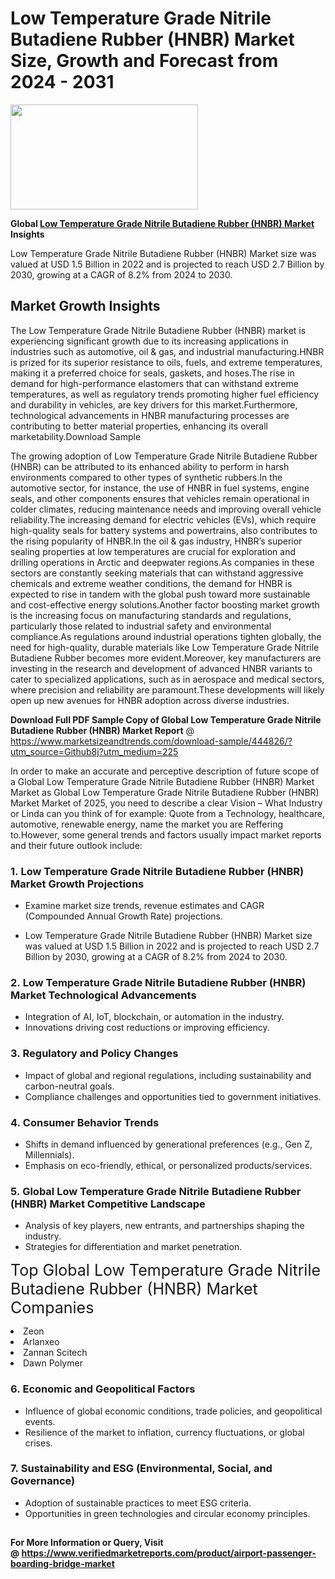 <H1>Low Temperature Grade Nitrile Butadiene Rubber (HNBR) Market Size, Growth and Forecast from 2024 - 2031</H1><img class="aligncenter size-medium wp-image-584254" src="https://thirdeyenews.in/wp-content/uploads/2024/09/Global-Market-Research-300x168.jpeg" alt="" width="300" height="168" /><p><strong>Global&nbsp;<a href="https://www.marketsizeandtrends.com/download-sample/444826/?utm_source=Github8j?utm_medium=225">Low Temperature Grade Nitrile Butadiene Rubber (HNBR) Market</a> Insights</strong></p><p>Low Temperature Grade Nitrile Butadiene Rubber (HNBR) Market size was valued at USD 1.5 Billion in 2022 and is projected to reach USD 2.7 Billion by 2030, growing at a CAGR of 8.2% from 2024 to 2030.</p><p><h2>Market Growth Insights</h2> <p>The Low Temperature Grade Nitrile Butadiene Rubber (HNBR) market is experiencing significant growth due to its increasing applications in industries such as automotive, oil & gas, and industrial manufacturing.HNBR is prized for its superior resistance to oils, fuels, and extreme temperatures, making it a preferred choice for seals, gaskets, and hoses.The rise in demand for high-performance elastomers that can withstand extreme temperatures, as well as regulatory trends promoting higher fuel efficiency and durability in vehicles, are key drivers for this market.Furthermore, technological advancements in HNBR manufacturing processes are contributing to better material properties, enhancing its overall marketability.Download Sample </p> <p>The growing adoption of Low Temperature Grade Nitrile Butadiene Rubber (HNBR) can be attributed to its enhanced ability to perform in harsh environments compared to other types of synthetic rubbers.In the automotive sector, for instance, the use of HNBR in fuel systems, engine seals, and other components ensures that vehicles remain operational in colder climates, reducing maintenance needs and improving overall vehicle reliability.The increasing demand for electric vehicles (EVs), which require high-quality seals for battery systems and powertrains, also contributes to the rising popularity of HNBR.In the oil & gas industry, HNBR’s superior sealing properties at low temperatures are crucial for exploration and drilling operations in Arctic and deepwater regions.As companies in these sectors are constantly seeking materials that can withstand aggressive chemicals and extreme weather conditions, the demand for HNBR is expected to rise in tandem with the global push toward more sustainable and cost-effective energy solutions.Another factor boosting market growth is the increasing focus on manufacturing standards and regulations, particularly those related to industrial safety and environmental compliance.As regulations around industrial operations tighten globally, the need for high-quality, durable materials like Low Temperature Grade Nitrile Butadiene Rubber becomes more evident.Moreover, key manufacturers are investing in the research and development of advanced HNBR variants to cater to specialized applications, such as in aerospace and medical sectors, where precision and reliability are paramount.These developments will likely open up new avenues for HNBR adoption across diverse industries.</p><p><span class=""><strong>Download Full PDF Sample Copy of Global Low Temperature Grade Nitrile Butadiene Rubber (HNBR) Market Report</strong> @ <a href="https://www.marketsizeandtrends.com/download-sample/444826/?utm_source=Github8j?utm_medium=225" target="_blank">https://www.marketsizeandtrends.com/download-sample/444826/?utm_source=Github8j?utm_medium=225</a></span></p><p>In order to make an accurate and perceptive description of future scope of a Global&nbsp;Low Temperature Grade Nitrile Butadiene Rubber (HNBR) Market Market as Global&nbsp;Low Temperature Grade Nitrile Butadiene Rubber (HNBR) Market Market of 2025, you need to describe a clear Vision &ndash; What Industry or Linda can you think of for example: Quote from a Technology, healthcare, automotive, renewable energy, name the market you are Reffering to.However, some general trends and factors usually impact market reports and their future outlook include:</p><h3>1.&nbsp;<strong>Low Temperature Grade Nitrile Butadiene Rubber (HNBR) Market Growth Projections</strong></h3><ul><li>Examine market size trends, revenue estimates and CAGR (Compounded Annual Growth Rate) projections.</li><li><p>Low Temperature Grade Nitrile Butadiene Rubber (HNBR) Market size was valued at USD 1.5 Billion in 2022 and is projected to reach USD 2.7 Billion by 2030, growing at a CAGR of 8.2% from 2024 to 2030.</p></li></ul><h3>2.&nbsp;<strong>Low Temperature Grade Nitrile Butadiene Rubber (HNBR) Market Technological Advancements</strong></h3><ul><li>Integration of AI, IoT, blockchain, or automation in the industry.</li><li>Innovations driving cost reductions or improving efficiency.</li></ul><h3>3.&nbsp;<strong>Regulatory and Policy Changes</strong></h3><ul><li>Impact of global and regional regulations, including sustainability and carbon-neutral goals.</li><li>Compliance challenges and opportunities tied to government initiatives.</li></ul><h3>4.&nbsp;<strong>Consumer Behavior Trends</strong></h3><ul><li>Shifts in demand influenced by generational preferences (e.g., Gen Z, Millennials).</li><li>Emphasis on eco-friendly, ethical, or personalized products/services.</li></ul><h3>5.&nbsp;<strong>Global Low Temperature Grade Nitrile Butadiene Rubber (HNBR) Market Competitive Landscape</strong></h3><ul><li>Analysis of key players, new entrants, and partnerships shaping the industry.</li><li>Strategies for differentiation and market penetration.</li></ul><p data-pm-slice="1 1 []"><span style="color: inherit; font-family: inherit; font-size: 25px;">Top Global Low Temperature Grade Nitrile Butadiene Rubber (HNBR) Market Companies</span></p><div class="" data-test-id=""><p><li>Zeon</li><li> Arlanxeo</li><li> Zannan Scitech</li><li> Dawn Polymer</li></p></div><h3>6.&nbsp;<strong>Economic and Geopolitical Factors</strong></h3><ul><li>Influence of global economic conditions, trade policies, and geopolitical events.</li><li>Resilience of the market to inflation, currency fluctuations, or global crises.</li></ul><h3>7.&nbsp;<strong>Sustainability and ESG (Environmental, Social, and Governance)</strong></h3><ul><li>Adoption of sustainable practices to meet ESG criteria.</li><li>Opportunities in green technologies and circular economy principles.</li></ul><h2><strong style="font-size: 14px;">For More Information or Query, Visit @&nbsp;</strong><a style="background-color: #ffffff; font-size: 14px;" href="https://www.marketsizeandtrends.com/report/low-temperature-grade-nitrile-butadiene-rubber-hnbr-market/" target="_blank">https://www.verifiedmarketreports.com/product/airport-passenger-boarding-bridge-market</a></h2>